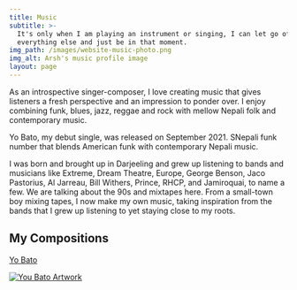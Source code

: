 ```yaml
---
title: Music
subtitle: >-
  It's only when I am playing an instrument or singing, I can let go of
  everything else and just be in that moment.
img_path: /images/website-music-photo.png
img_alt: Arsh's music profile image
layout: page
---
```

As an introspective singer-composer, I love creating music that gives listeners a fresh perspective and an impression to ponder over. I enjoy combining funk, blues, jazz, reggae and rock with mellow Nepali folk and contemporary music. 

Yo Bato, my debut single, was released on September 2021. SNepali funk number that blends American funk with contemporary Nepali music.

I was born and brought up in Darjeeling and grew up listening to bands and musicians like Extreme, Dream Theatre, Europe, George Benson, Jaco Pastorius, Al Jarreau, Bill Withers, Prince, RHCP, and Jamiroquai,  to name a few. We are talking about the 90s and mixtapes here. From a small-town boy mixing tapes, I now make my own music, taking inspiration from the bands that I grew up listening to yet staying close to my roots.

### <a name="songs"></a>

## My Compositions


[Yo Bato](https://distrokid.com/hyperfollow/arshrai/yo-bato)

[![You Bato Artwork](../images/artwork-yo-bato-gallery.png)](https://distrokid.com/hyperfollow/arshrai/yo-bato)
